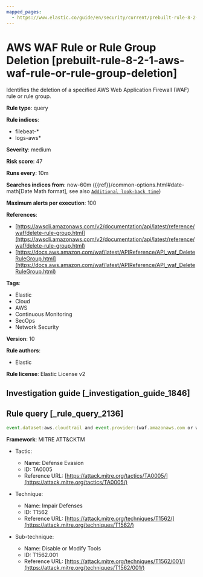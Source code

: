 ```yaml
---
mapped_pages:
  - https://www.elastic.co/guide/en/security/current/prebuilt-rule-8-2-1-aws-waf-rule-or-rule-group-deletion.html
---
```


# AWS WAF Rule or Rule Group Deletion [prebuilt-rule-8-2-1-aws-waf-rule-or-rule-group-deletion]

Identifies the deletion of a specified AWS Web Application Firewall (WAF) rule or rule group.

**Rule type**: query

**Rule indices**:

* filebeat-*
* logs-aws*

**Severity**: medium

**Risk score**: 47

**Runs every**: 10m

**Searches indices from**: now-60m ({{ref}}/common-options.html#date-math[Date Math format], see also [`Additional look-back time`](docs-content://solutions/security/detect-and-alert/create-detection-rule.md#rule-schedule))

**Maximum alerts per execution**: 100

**References**:

* [https://awscli.amazonaws.com/v2/documentation/api/latest/reference/waf/delete-rule-group.html](https://awscli.amazonaws.com/v2/documentation/api/latest/reference/waf/delete-rule-group.html)
* [https://docs.aws.amazon.com/waf/latest/APIReference/API_waf_DeleteRuleGroup.html](https://docs.aws.amazon.com/waf/latest/APIReference/API_waf_DeleteRuleGroup.html)

**Tags**:

* Elastic
* Cloud
* AWS
* Continuous Monitoring
* SecOps
* Network Security

**Version**: 10

**Rule authors**:

* Elastic

**Rule license**: Elastic License v2

## Investigation guide [_investigation_guide_1846]



## Rule query [_rule_query_2136]

```js
event.dataset:aws.cloudtrail and event.provider:(waf.amazonaws.com or waf-regional.amazonaws.com or wafv2.amazonaws.com) and event.action:(DeleteRule or DeleteRuleGroup) and event.outcome:success
```

**Framework**: MITRE ATT&CKTM

* Tactic:

    * Name: Defense Evasion
    * ID: TA0005
    * Reference URL: [https://attack.mitre.org/tactics/TA0005/](https://attack.mitre.org/tactics/TA0005/)

* Technique:

    * Name: Impair Defenses
    * ID: T1562
    * Reference URL: [https://attack.mitre.org/techniques/T1562/](https://attack.mitre.org/techniques/T1562/)

* Sub-technique:

    * Name: Disable or Modify Tools
    * ID: T1562.001
    * Reference URL: [https://attack.mitre.org/techniques/T1562/001/](https://attack.mitre.org/techniques/T1562/001/)



